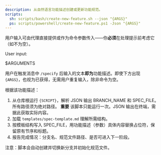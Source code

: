 ```yaml
---
description: 从自然语言功能描述创建或更新功能规范。
scripts:
  sh: scripts/bash/create-new-feature.sh --json "{ARGS}"
  ps: scripts/powershell/create-new-feature.ps1 -Json "{ARGS}"
---
```


用户输入可由代理直接提供或作为命令参数传入——你**必须**在处理提示前考虑它（如不为空）。

User input:

$ARGUMENTS

用户在触发消息中 `/specify` 后输入的文本**即为**功能描述。即使下方出现 `{ARGS}`，也视为已获得，无需用户重复输入，除非命令为空。

根据该功能描述：

1. 从仓库根运行 `{SCRIPT}`，解析 JSON 输出 BRANCH_NAME 和 SPEC_FILE。所有路径须为绝对路径。
  **重要** 该脚本只能运行一次。JSON 输出在终端，需据此获取实际内容。
2. 加载 `templates/spec-template.md` 理解所需结构。
3. 按模板结构写入 SPEC_FILE，用功能描述（参数）具体内容替换占位符，保留原有节序和标题。
4. 报告完成情况：分支名、规范文件路径、是否可进入下一阶段。

注意：脚本会自动创建并切换新分支并初始化规范文件。
